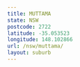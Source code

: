 ```yaml
---
title: MUTTAMA
state: NSW
postcode: 2722
latitude: -35.053523
longitude: 148.102866
url: /nsw/muttama/
layout: suburb
---
```

